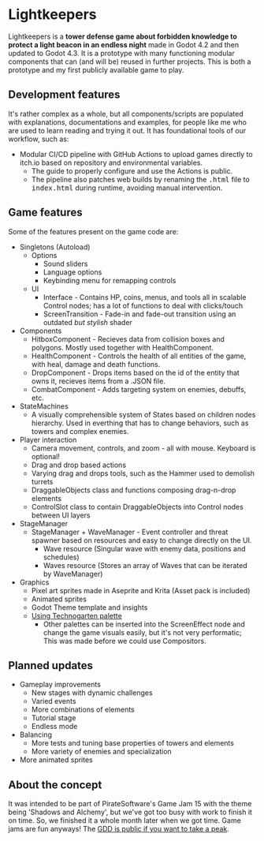 # Lightkeepers

Lightkeepers is a __tower defense game about forbidden knowledge to protect a light beacon in an endless night__ made in Godot 4.2 and then updated to Godot 4.3. It is a prototype with many functioning modular components that can (and will be) reused in further projects. This is both a prototype and my first publicly available game to play.

## Development features

It's rather complex as a whole, but all components/scripts are populated with explanations, documentations and examples, for people like me who are used to learn reading and trying it out. It has foundational tools of our workflow, such as:

* Modular CI/CD pipeline with GitHub Actions to upload games directly to itch.io based on repository and environmental variables.
  * The guide to properly configure and use the Actions is public.
  * The pipeline also patches web builds by renaming the <kbd>.html</kbd> file to <kbd>index.html</kbd> during runtime, avoiding manual intervention.

## Game features

Some of the features present on the game code are:

* Singletons (Autoload)
  * Options
    * Sound sliders
    * Language options
    * Keybinding menu for remapping controls
  * UI
    * Interface - Contains HP, coins, menus, and tools all in scalable Control nodes; has a lot of functions to deal with clicks/touch
    * ScreenTransition - Fade-in and fade-out transition using an outdated _but stylish_ shader
* Components
  * HitboxComponent - Recieves data from collision boxes and polygons. Mostly used together with HealthComponent.
  * HealthComponent - Controls the health of all entities of the game, with heal, damage and death functions.
  * DropComponent - Drops items based on the id of the entity that owns it, recieves items from a .JSON file.
  * CombatComponent - Adds targeting system on enemies, debuffs, etc.
* StateMachines
  * A visually comprehensible system of States based on children nodes hierarchy. Used in everthing that has to change behaviors, such as towers and complex enemies.
* Player interaction
  * Camera movement, controls, and zoom - all with mouse. Keyboard is optional!
   * Drag and drop based actions
    * Varying drag and drops tools, such as the Hammer used to demolish turrets 
    * DraggableObjects class and functions composing drag-n-drop elements
    * ControlSlot class to contain DraggableObjects into Control nodes between UI layers
* StageManager
  * StageManager + WaveManager - Event controller and threat spawner based on resources and easy to change directly on the UI.
    * Wave resource (Singular wave with enemy data, positions and schedules)
    * Waves resource (Stores an array of Waves that can be iterated by WaveManager)
* Graphics
  * Pixel art sprites made in Aseprite and Krita (Asset pack is included)
  * Animated sprites
  * Godot Theme template and insights
  * [Using Technogarten palette](https://lospec.com/palette-list/technogarten)
    * Other palettes can be inserted into the ScreenEffect node and change the game visuals easily, but it's not very performatic; This was made before we could use Compositors.

## Planned updates

* Gameplay improvements
  * New stages with dynamic challenges
  * Varied events
  * More combinations of elements
  * Tutorial stage
  * Endless mode
* Balancing
  * More tests and tuning base properties of towers and elements
  * More variety of enemies and specialization
* More animated sprites

## About the concept

It was intended to be part of PirateSoftware's Game Jam 15 with the theme being 'Shadows and Alchemy', but we've got too busy with work to finish it on time. So, we finished it a whole month later when we got time. Game jams are fun anyways! The [GDD is public if you want to take a peak](https://docs.google.com/document/d/1nb8W2nfbvZG5j-VU5RlQVSO8bTTNwSxyx9r4B_TWXfo/edit?usp=sharing).
